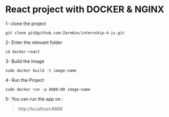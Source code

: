# React project with DOCKER & NGINX

   1- clone the project

   ``` git clone git@github.com:Zarebin/internship-4-js.git ```

 
   2- Enter the relevant folder

   ``` cd docker-react ```

   
   3- Build the Image

   ``` sudo docker build -t image-name ```

   
   4- Run the Project

   ``` sudo docker run -p 8888:80 image-name ```


   5- You can run the app on :

   > http://localhost:8888

